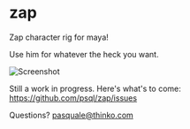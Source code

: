 # zap
Zap character rig for maya!

Use him for whatever the heck you want.

![Screenshot](img/zap.gif)

Still a work in progress. Here's what's to come: https://github.com/psql/zap/issues

Questions? pasquale@thinko.com
